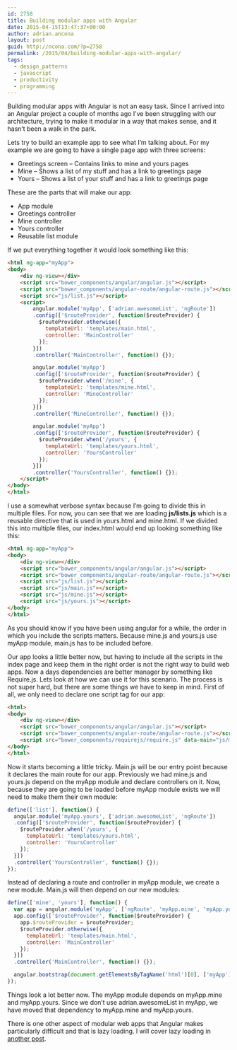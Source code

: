 ```yaml
---
id: 2758
title: Building modular apps with Angular
date: 2015-04-15T13:47:37+00:00
author: adrian.ancona
layout: post
guid: http://ncona.com/?p=2758
permalink: /2015/04/building-modular-apps-with-angular/
tags:
  - design_patterns
  - javascript
  - productivity
  - programming
---
```

Building modular apps with Angular is not an easy task. Since I arrived into an Angular project a couple of months ago I&#8217;ve been struggling with our architecture, trying to make it modular in a way that makes sense, and it hasn&#8217;t been a walk in the park.

Lets try to build an example app to see what I&#8217;m talking about. For my example we are going to have a single page app with three screens:

  * Greetings screen &#8211; Contains links to mine and yours pages
  * Mine &#8211; Shows a list of my stuff and has a link to greetings page
  * Yours &#8211; Shows a list of your stuff and has a link to greetings page

These are the parts that will make our app:

  * App module
  * Greetings controller
  * Mine controller
  * Yours controller
  * Reusable list module

<!--more-->

If we put everything together it would look something like this:

```html
<html ng-app="myApp">
<body>
    <div ng-view></div>
    <script src="bower_components/angular/angular.js"></script>
    <script src="bower_components/angular-route/angular-route.js"></script>
    <script src="js/list.js"></script>
    <script>
        angular.module('myApp', ['adrian.awesomeList', 'ngRoute'])
        .config(['$routeProvider', function($routeProvider) {
          $routeProvider.otherwise({
            templateUrl: 'templates/main.html',
            controller: 'MainController'
          });
        }])
        .controller('MainController', function() {});

        angular.module('myApp')
        .config(['$routeProvider', function($routeProvider) {
          $routeProvider.when('/mine', {
            templateUrl: 'templates/mine.html',
            controller: 'MineController'
          });
        }])
        .controller('MineController', function() {});

        angular.module('myApp')
        .config(['$routeProvider', function($routeProvider) {
          $routeProvider.when('/yours', {
            templateUrl: 'templates/yours.html',
            controller: 'YoursController'
          });
        }])
        .controller('YoursController', function() {});
    </script>
</body>
</html>
```

I use a somewhat verbose syntax because I&#8217;m going to divide this in multiple files. For now, you can see that we are loading **js/lists.js** which is a reusable directive that is used in yours.html and mine.html. If we divided this into multiple files, our index.html would end up looking something like this:

```html
<html ng-app="myApp">
<body>
    <div ng-view></div>
    <script src="bower_components/angular/angular.js"></script>
    <script src="bower_components/angular-route/angular-route.js"></script>
    <script src="js/list.js"></script>
    <script src="js/main.js"></script>
    <script src="js/mine.js"></script>
    <script src="js/yours.js"></script>
</body>
</html>
```

As you should know if you have been using angular for a while, the order in which you include the scripts matters. Because mine.js and yours.js use myApp module, main.js has to be included before.

Our app looks a little better now, but having to include all the scripts in the index page and keep them in the right order is not the right way to build web apps. Now a days dependencies are better manager by something like Require.js. Lets look at how we can use it for this scenario. The process is not super hard, but there are some things we have to keep in mind. First of all, we only need to declare one script tag for our app:

```html
<html>
<body>
    <div ng-view></div>
    <script src="bower_components/angular/angular.js"></script>
    <script src="bower_components/angular-route/angular-route.js"></script>
    <script src="bower_components/requirejs/require.js" data-main="js/main"></script>
</body>
</html>
```

Now it starts becoming a little tricky. Main.js will be our entry point because it declares the main route for our app. Previously we had mine.js and yours.js depend on the myApp module and declare controllers on it. Now, because they are going to be loaded before myApp module exists we will need to make them their own module:

```js
define(['list'], function() {
  angular.module('myApp.yours', ['adrian.awesomeList', 'ngRoute'])
  .config(['$routeProvider', function($routeProvider) {
    $routeProvider.when('/yours', {
      templateUrl: 'templates/yours.html',
      controller: 'YoursController'
    });
  }])
  .controller('YoursController', function() {});
});
```

Instead of declaring a route and controller in myApp module, we create a new module. Main.js will then depend on our new modules:

```js
define(['mine', 'yours'], function() {
  var app = angular.module('myApp', ['ngRoute', 'myApp.mine', 'myApp.yours']);
  app.config(['$routeProvider', function($routeProvider) {
    app.$routeProvider = $routeProvider;
    $routeProvider.otherwise({
      templateUrl: 'templates/main.html',
      controller: 'MainController'
    });
  }])
  .controller('MainController', function() {});

  angular.bootstrap(document.getElementsByTagName('html')[0], ['myApp']);
});
```

Things look a lot better now. The myApp module depends on myApp.mine and myApp.yours. Since we don&#8217;t use adrian.awesomeList in myApp, we have moved that dependency to myApp.mine and myApp.yours.

There is one other aspect of modular web apps that Angular makes particularly difficult and that is lazy loading. I will cover lazy loading in [another post](http://ncona.com/2015/04/building-modular-apps-with-angular-part-2/).
